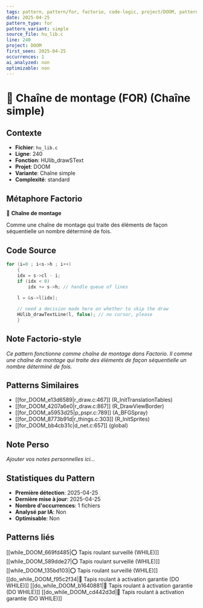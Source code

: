 ```yaml
---
tags: pattern, pattern/for, factorio, code-logic, project/DOOM, pattern/variant/simple
date: 2025-04-25
pattern_type: for
pattern_variant: simple
source_file: hu_lib.c
line: 240
project: DOOM
first_seen: 2025-04-25
occurrences: 1
ai_analyzed: non
optimizable: non
---
```


# 🔄 Chaîne de montage (FOR) (Chaîne simple)

## Contexte
- **Fichier**: `hu_lib.c`
- **Ligne**: 240
- **Fonction**: HUlib_drawSText
- **Projet**: DOOM
- **Variante**: Chaîne simple
- **Complexité**: standard

## Métaphore Factorio
🔄 **Chaîne de montage**

Comme une chaîne de montage qui traite des éléments de façon séquentielle un nombre déterminé de fois.

## Code Source
```c
for (i=0 ; i<s->h ; i++)
    {
	idx = s->cl - i;
	if (idx < 0)
	    idx += s->h; // handle queue of lines
	
	l = &s->l[idx];

	// need a decision made here on whether to skip the draw
	HUlib_drawTextLine(l, false); // no cursor, please
    }
```

## Note Factorio-style
*Ce pattern fonctionne comme chaîne de montage dans Factorio. Il comme une chaîne de montage qui traite des éléments de façon séquentielle un nombre déterminé de fois.*

## Patterns Similaires
- [[for_DOOM_e13d6589|r_draw.c:467]] (R_InitTranslationTables)
- [[for_DOOM_4207a6e0|r_draw.c:867]] (R_DrawViewBorder)
- [[for_DOOM_a5953d25|p_pspr.c:789]] (A_BFGSpray)
- [[for_DOOM_8773b91d|r_things.c:303]] (R_InitSprites)
- [[for_DOOM_bb4cb31c|d_net.c:657]] (global)

## Note Perso
*Ajouter vos notes personnelles ici...*

## Statistiques du Pattern
- **Première détection**: 2025-04-25
- **Dernière mise à jour**: 2025-04-25
- **Nombre d'occurrences**: 1 fichiers
- **Analysé par IA**: Non
- **Optimisable**: Non

## Patterns liés
[[while_DOOM_669fd485|⭕ Tapis roulant surveillé (WHILE)]]
[[while_DOOM_589dde27|⭕ Tapis roulant surveillé (WHILE)]]
[[while_DOOM_135bd103|⭕ Tapis roulant surveillé (WHILE)]]
[[do_while_DOOM_f95c2f34|🔄 Tapis roulant à activation garantie (DO WHILE)]]
[[do_while_DOOM_b1640881|🔄 Tapis roulant à activation garantie (DO WHILE)]]
[[do_while_DOOM_cd442d3d|🔄 Tapis roulant à activation garantie (DO WHILE)]]

